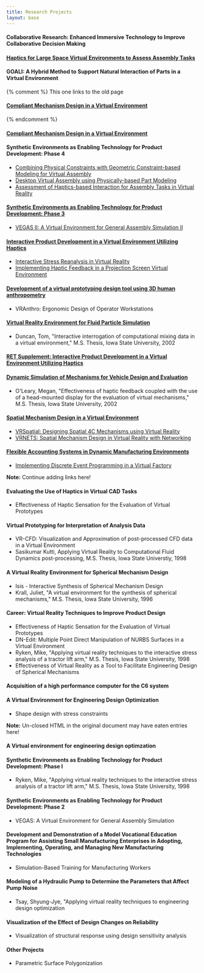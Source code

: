 ```yaml
---
title: Research Projects
layout: base
---
```


#### Collaborative Research: Enhanced Immersive Technology to Improve Collaborative Decision Making

#### [Haptics for Large Space Virtual Environments to Assess Assembly Tasks](MobileRobot/)

#### GOALI: A Hybrid Method to Support Natural Interaction of Parts in a Virtual Environment

{% comment %}
This one links to the old page
#### [Compliant Mechanism Design in a Virtual Environment](COMPLIANT/compliant_mechanism_design.html)
{% endcomment %}

#### [Compliant Mechanism Design in a Virtual Environment](COMPLIANT/)

#### Synthetic Environments as Enabling Technology for Product Development: Phase 4
- [Combining Physical Constraints with Geometric Constraint-based Modeling for Virtual Assembly](SHARP.html)
- [Desktop Virtual Assembly using Physically-based Part Modeling ](HapticAssembly/DesktopHapticAssembly.htm)
- [Assessment of Haptics-based Interaction for Assembly Tasks in Virtual Reality](HapticsUserStudy/Haptics_User_Study.htm)

#### [Synthetic Environments as Enabling Technology for Product Development: Phase 3](Synthetic_Environments.html)
- [VEGAS II: A Virtual Environment for General Assembly Simulation II](../ASSEMBLY/Assembly2.html)

#### [Interactive Product Development in a Virtual Environment Utilizing Haptics](interactive_product_dev.html)
- [Interactive Stress Reanalysis in Virtual Reality](StressC6/StressC6.htm)
- [Implementing Haptic Feedback in a Projection Screen Virtual Environment](phantom/phantom.html)

#### [Development of a virtual prototyping design tool using 3D human anthropometry](developement_of_virtual.html)
- VRAnthro: Ergonomic Design of Operator Workstations

#### [Virtual Reality Environment for Fluid Particle Simulation](FluidSim.html)
- Duncan, Tom, "Interactive interrogation of computational mixing data in a virtual environment," M.S. Thesis, Iowa State University, 2002

#### [RET Supplement: Interactive Product Development in a Virtual Environment Utilizing Haptics](interactive_product_dev_RET.html)

#### [Dynamic Simulation of Mechanisms for Vehicle Design and Evaluation](VehicleDesignSim.html)
- O'Leary, Megan, "Effectiveness of haptic feedback coupled with the use of a head-mounted display for the evaluation of virtual mechanisms," M.S. Thesis, Iowa State University, 2002

#### [Spatial Mechanism Design in a Virtual Environment](spatial_mechanism_design.html)
- [VRSpatial: Designing Spatial 4C Mechanisms using Virtual Reality](SPATIAL/vrspatial.htm)
- [VRNETS: Spatial Mechanism Design in Virtual Reality with Networking](../VRNETS/)

#### [Flexible Accounting Systems in Dynamic Manufacturing Environments](FlexAccEnv.html)
- [Implementing Discrete Event Programming in a Virtual Factory](../FACTORY/factory.html)

<div class="alert">
<strong>Note:</strong> Continue adding links here!
</div>

#### Evaluating the Use of Haptics in Virtual CAD Tasks
- Effectiveness of Haptic Sensation for the Evaluation of Virtual Prototypes

#### Virtual Prototyping for Interpretation of Analysis Data
- VR-CFD: Visualization and Approximation of post-processed CFD data in a Virtual Environment
- Sasikumar Kutti, Applying Virtual Reality to Computational Fluid Dynamics post-processing, M.S. Thesis, Iowa State Universtiy, 1998

#### A Virtual Reality Environment for Spherical Mechanism Design
- Isis - Interactive Synthesis of Spherical Mechanism Design
- Krall, Juliet, "A virtual environment for the synthesis of spherical mechanisms," M.S. Thesis, Iowa State University, 1996

#### Career: Virtual Reality Techniques to Improve Product Design
- Effectiveness of Haptic Sensation for the Evaluation of Virtual Prototypes 
- DN-Edit: Multiple Point Direct Manipulation of NURBS Surfaces in a Virtual Environment 
- Ryken, Mike, "Applying virtual reality techniques to the interactive stress analysis of a tractor lift arm," M.S. Thesis, Iowa State University, 1998 
- Effectiveness of Virtual Reality as a Tool to Facilitate Engineering Design of Spherical Mechanisms

#### Acquisition of a high performance computer for the C6 system

#### A Virtual Environment for Engineering Design Optimization
- Shape design with stress constraints 

<div class="alert">
<strong>Note:</strong> Un-closed HTML in the original document may have eaten entries here!
</div>

#### A Virtual environment for engineering design optimzation

#### Synthetic Environments as Enabling Technology for Product Development: Phase I
- Ryken, Mike, "Applying virtual reality techniques to the interactive stress analysis of a tractor lift arm," M.S. Thesis, Iowa State University, 1998

#### Synthetic Environments as Enabling Technology for Product Development: Phase 2
- VEGAS: A Virtual Environment for General Assembly Simulation

#### Development and Demonstration of a Model Vocational Education Program for Assisting Small Manufacturing Enterprises in Adopting, Implementing, Operating, and Managing New Manufacturing Technologies
- Simulation-Based Training for Manufacturing Workers

#### Modeling of a Hydraulic Pump to Determine the Parameters that Affect Pump Noise
- Tsay, Shyung-Jye, "Applying virtual reality techniques to engineering design optimization

#### Visualization of the Effect of Design Changes on Reliability
- Visualization of structural response using design sensitivity analysis

#### Other Projects
- Parametric Surface Polygonization
